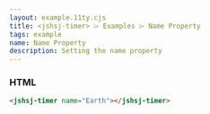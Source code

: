 ```yaml
---
layout: example.11ty.cjs
title: <jshsj-timer> ⌲ Examples ⌲ Name Property
tags: example
name: Name Property
description: Setting the name property
---
```


<jshsj-timer name="Earth"></jshsj-timer>

<h3>HTML</h3>

```html
<jshsj-timer name="Earth"></jshsj-timer>
```
